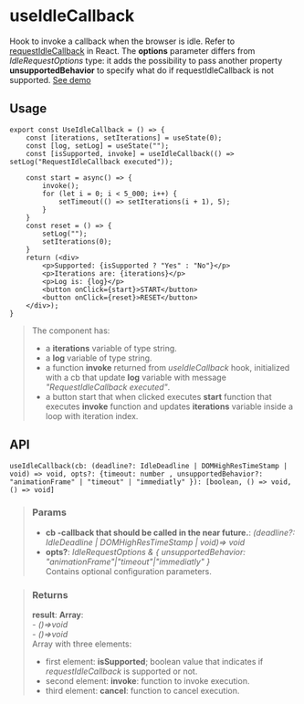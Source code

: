 # useIdleCallback
Hook to invoke a callback when the browser is idle. Refer to [requestIdleCallback](https://developer.mozilla.org/en-US/docs/Web/API/Window/requestIdleCallback) in React. The __options__ parameter differs from _IdleRequestOptions_ type: it adds the possibility to pass another property __unsupportedBehavior__ to specify what do if requestIdleCallback is not supported. [See demo](https://react-tools.ndria.dev/#/hooks/api-dom/useIdleCallback)

## Usage

```tsx
export const UseIdleCallback = () => {
	const [iterations, setIterations] = useState(0);
	const [log, setLog] = useState("");
	const [isSupported, invoke] = useIdleCallback(() => setLog("RequestIdleCallback executed"));

	const start = async() => {
		invoke();
		for (let i = 0; i < 5_000; i++) {
			setTimeout(() => setIterations(i + 1), 5);
		}
	}
	const reset = () => {
		setLog("");
		setIterations(0);
	}
	return (<div>
		<p>Supported: {isSupported ? "Yes" : "No"}</p>
		<p>Iterations are: {iterations}</p>
		<p>Log is: {log}</p>
		<button onClick={start}>START</button>
		<button onClick={reset}>RESET</button>
	</div>);
}
```

> The component has:
> - a __iterations__ variable of type string.
> - a __log__ variable of type string.
> - a function __invoke__ returned from _useIdleCallback_ hook, initialized with a cb that update __log__ variable with message _"RequestIdleCallback executed"_.
> - a button start that when clicked executes __start__ function that executes __invoke__ function and updates __iterations__ variable inside a loop with iteration index.


## API

```tsx
useIdleCallback(cb: (deadline?: IdleDeadline | DOMHighResTimeStamp | void) => void, opts?: {timeout: number , unsupportedBehavior?: "animationFrame" | "timeout" | "immediatly" }): [boolean, () => void, () => void]
```


> ### Params
>
> - __cb -callback that should be called in the near future.__: _(deadline?: IdleDeadline | DOMHighResTimeStamp | void)=> void_
> - __opts?__: _IdleRequestOptions & { unsupportedBehavior: "animationFrame"|"timeout"|"immediatly" }_  
Contains optional configuration parameters.
>



> ### Returns
>
> __result__:  __Array__:  
    - _()=>void_  
    - _()=>void_  
> Array with three elements:
> - first element: __isSupported__; boolean value that indicates if _requestIdleCallback_ is supported or not.
> - second element: __invoke__: function to invoke execution.
> - third element: __cancel__: function to cancel execution.
>
